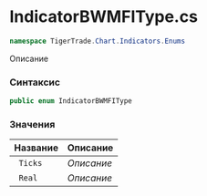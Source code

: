
# IndicatorBWMFIType.cs
```csharp
namespace TigerTrade.Chart.Indicators.Enums
```



Описание

### Синтаксис
```csharp
public enum IndicatorBWMFIType
```


### Значения
| Название | Описание |
| --- | --- |
| ` Ticks` | *Описание* |
| ` Real` | *Описание* |



